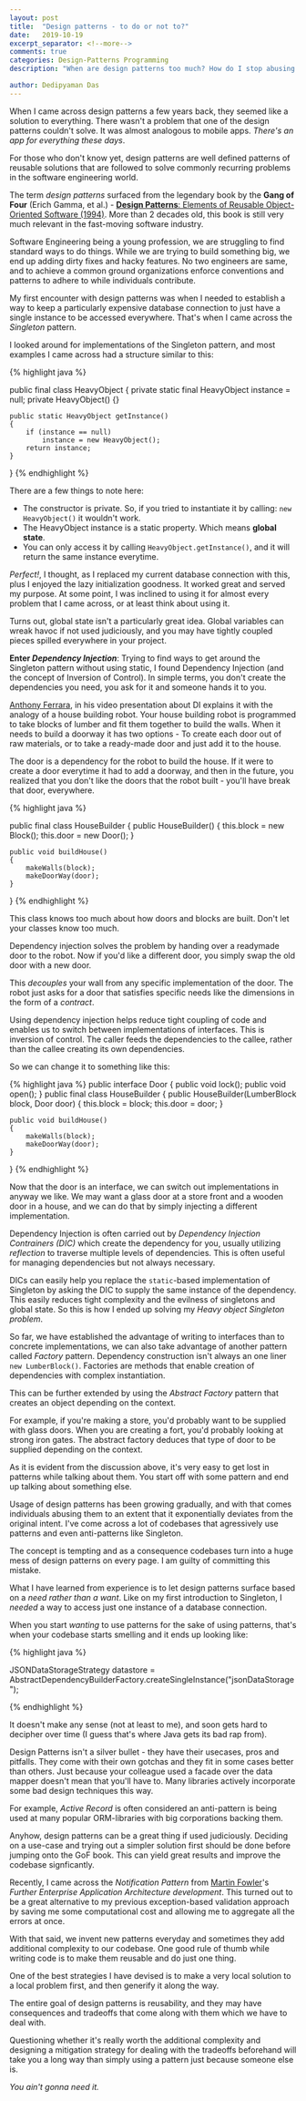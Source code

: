 ```yaml
---
layout: post
title:  "Design patterns - to do or not to?"
date:   2019-10-19
excerpt_separator: <!--more-->
comments: true
categories: Design-Patterns Programming
description: "When are design patterns too much? How do I stop abusing them?"

author: Dedipyaman Das
---
```

When I came across design patterns a few years back, they seemed like a solution to everything. There wasn't a problem that one of the design patterns couldn't solve. It was almost analogous to mobile apps. _There's an app for everything these days_.

For those who don't know yet, design patterns are well defined patterns of reusable solutions that are followed to solve commonly recurring problems in the software engineering world.
<!--more-->

The term _design patterns_ surfaced from the legendary book by the **Gang of Four** (Erich Gamma, et al.) - [**Design Patterns**: Elements of Reusable Object-Oriented Software (1994)](https://en.wikipedia.org/wiki/Design_Patterns). More than 2 decades old, this book is still very much relevant in the fast-moving software industry.

Software Engineering being a young profession, we are struggling to find standard ways to do things. While we are trying to build something big, we end up adding dirty fixes and hacky features. No two engineers are same, and to achieve a common ground organizations enforce conventions and patterns to adhere to while individuals contribute.

My first encounter with design patterns was when I needed to establish a way to keep a particularly expensive database connection to just have a single instance to be accessed everywhere. That's when I came across the _Singleton_ pattern. 

I looked around for implementations of the Singleton pattern, and most examples I came across had a structure similar to this:

{% highlight java %}

public final class HeavyObject 
{
    private static final HeavyObject instance = null;
    private HeavyObject() {}

    public static HeavyObject getInstance() 
    {
    	if (instance == null)
    		instance = new HeavyObject();
        return instance;
    }
}
{% endhighlight %}

There are a few things to note here:

- The constructor is private. So, if you tried to instantiate it by calling: `new HeavyObject()` it wouldn't work. 
- The HeavyObject instance is a static property. Which means **global state**.
- You can only access it by calling `HeavyObject.getInstance()`, and it will return the same instance everytime.

_Perfect!_, I thought, as I replaced my current database connection with this, plus I enjoyed the lazy initialization goodness. It worked great and served my purpose. At some point, I was inclined to using it for almost every problem that I came across, or at least think about using it.

Turns out, global state isn't a particularly great idea. Global variables can wreak havoc if not used judiciously, and you may have tightly coupled pieces spilled everywhere in your project. 

**Enter _Dependency Injection_**: Trying to find ways to get around the Singleton pattern without using static, I found Dependency Injection (and the concept of Inversion of Control). In simple terms, you don't create the dependencies you need, you ask for it and someone hands it to you.

[Anthony Ferrara](https://twitter.com/ircmaxell), in his video presentation about DI explains it with the analogy of a house building robot. Your house building robot is programmed to take blocks of lumber and fit them together to build the walls. When it needs to build a doorway it has two options - To create each door out of raw materials, or to take a ready-made door and just add it to the house.

The door is a dependency for the robot to build the house. If it were to create a door everytime it had to add a doorway, and then in the future, you realized that you don't like the doors that the robot built - you'll have break that door, everywhere.

{% highlight java %}

public final class HouseBuilder 
{
    public HouseBuilder()
    {
    	this.block = new Block();
    	this.door = new Door();
    }

    public void buildHouse()
    {
    	makeWalls(block);
    	makeDoorWay(door);
    }
}
{% endhighlight %}

This class knows too much about how doors and blocks are built. Don't let your classes know too much.

Dependency injection solves the problem by handing over a readymade door to the robot. Now if you'd like a different door, you simply swap the old door with a new door. 

This _decouples_ your wall from any specific implementation of the door. The robot just asks for a door that satisfies specific needs like the dimensions in the form of a _contract_.

Using dependency injection helps reduce tight coupling of code and enables us to switch between implementations of interfaces. This is inversion of control. The caller feeds the dependencies to the callee, rather than the callee creating its own dependencies.

So we can change it to something like this:

{% highlight java %}
public interface Door
{
	public void lock();
	public void open();
}
public final class HouseBuilder 
{
    public HouseBuilder(LumberBlock block, Door door)
    {
    	this.block = block;
    	this.door = door;
    }

    public void buildHouse()
    {
    	makeWalls(block);
    	makeDoorWay(door);
    }
}
{% endhighlight %}

Now that the door is an interface, we can switch out implementations in anyway we like. We may want a glass door at a store front and a wooden door in a house, and we can do that by simply injecting a different implementation.

Dependency Injection is often carried out by _Dependency Injection Contrainers (DIC)_ which create the dependency for you, usually utilizing _reflection_ to traverse multiple levels of dependencies. This is often useful for managing dependencies but not always necessary.

DICs can easily help you replace the `static`-based implementation of Singleton by asking the DIC to supply the same instance of the dependency. This easily reduces tight complexity and the evilness of singletons and global state. So this is how I ended up solving my _Heavy object Singleton problem_.

So far, we have established the advantage of writing to interfaces than to concrete implementations, we can also take advantage of another pattern called _Factory_ pattern. Dependency construction isn't always an one liner `new LumberBlock()`. Factories are methods that enable creation of dependencies with complex instantiation. 

This can be further extended by using the _Abstract Factory_ pattern that creates an object depending on the context.

For example, if you're making a store, you'd probably want to be supplied with glass doors. When you are creating a fort, you'd probably looking at strong iron gates. The abstract factory deduces that type of door to be supplied depending on the context. 

As it is evident from the discussion above, it's very easy to get lost in patterns while talking about them. You start off with some pattern and end up talking about something else.

Usage of design patterns has been growing gradually, and with that comes individuals abusing them to an extent that it exponentially deviates from the original intent. I've come across a lot of codebases that agressively use patterns and even anti-patterns like Singleton. 

The concept is tempting and as a consequence codebases turn into a huge mess of design patterns on every page. I am guilty of committing this mistake.

What I have learned from experience is to let design patterns surface based on a _need rather than a want_. Like on my first introduction to Singleton, I _needed_ a way to access just one instance of a database connection. 

When you start _wanting_ to use patterns for the sake of using patterns, that's when your codebase starts smelling and it ends up looking like:

{% highlight java %}

JSONDataStorageStrategy datastore = AbstractDependencyBuilderFactory.createSingleInstance("jsonDataStorage");

{% endhighlight %}

 It doesn't make any sense (not at least to me), and soon gets hard to decipher over time (I guess that's where Java gets its bad rap from).

Design Patterns isn't a silver bullet - they have their usecases, pros and pitfalls. They come with their own gotchas and they fit in some cases better than others. Just because your colleague used a facade over the data mapper doesn't mean that you'll have to. Many libraries actively incorporate some bad design techniques this way.

For example, _Active Record_ is often considered an anti-pattern is being used at many popular ORM-libraries with big corporations backing them. 

Anyhow, design patterns can be a great thing if used judiciously. Deciding on a use-case and trying out a simpler solution first should be done before jumping onto the GoF book. This can yield great results and improve the codebase signficantly.

Recently, I came across the _Notification Pattern_ from [Martin Fowler](https://martinfowler.com)'s _Further Enterprise Application Architecture development_. This turned out to be a great alternative to my previous exception-based validation approach by saving me some computational cost and allowing me to aggregate all the errors at once.

With that said, we invent new patterns everyday and sometimes they add additional complexity to our codebase. One good rule of thumb while writing code is to make them reusable and do just one thing. 

One of the best strategies I have devised is to make a very local solution to a local problem first, and then generify it along the way.

The entire goal of design patterns is reusability, and they may have consequences and tradeoffs that come along with them which we have to deal with. 

Questioning whether it's really worth the additional complexity and designing a mitigation strategy for dealing with the tradeoffs beforehand will take you a long way than simply using a pattern just because someone else is. 

_You ain't gonna need it._
